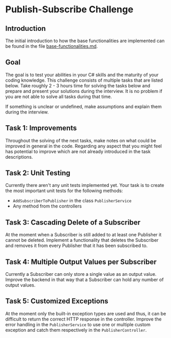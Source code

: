 # Publish-Subscribe Challenge
## Introduction

The initial introduction to how the base functionalities are implemented can be found in the file [base-functionalities.md](base-functionalities.md).

## Goal
The goal is to test your abilities in your C# skills and the maturity of your coding knowledge. This challenge consists of multiple tasks that are listed below. Take roughly 2 - 3 hours time for solving the tasks below and prepare and present your solutions during the interview. It is no problem if you are not able to solve all tasks during that time.

If something is unclear or undefined, make assumptions and explain them during the interview.

## Task 1: Improvements
Throughout the solving of the next tasks, make notes on what could be improved in general in the code. Regarding any aspect that you might feel has potential to improve which are not already introduced in the task descriptions.

## Task 2: Unit Testing
Currently there aren't any unit tests implemented yet. Your task is to create the most important unit tests for the following methods:
- `AddSubscriberToPublisher` in the class `PublisherService`
- Any method from the controllers

## Task 3: Cascading Delete of a Subscriber
At the moment when a Subscriber is still added to at least one Publisher it cannot be deleted. Implement a functionality that deletes the Subscriber and removes it from every Publisher that it has been subscribed to.

## Task 4: Multiple Output Values per Subscriber
Currently a Subscriber can only store a single value as an output value. Improve the backend in that way that a Subscriber can hold any number of output values.

## Task 5: Customized Exceptions
At the moment only the built-in exception types are used and thus, it can be difficult to return the correct HTTP response in the controller. Improve the error handling in the `PublisherService` to use one or multiple custom exception and catch them respectively in the `PublisherController`.